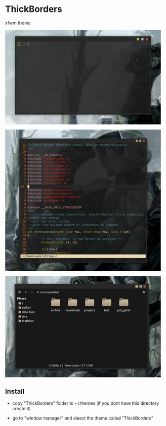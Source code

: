 # ThickBorders
xfwm theme 

![Image](demo2.jpg)

![Image](demo1.jpg)

![Image](demo3.jpg)



## Install

- copy "ThickBorders" folder to ~/.themes
(if you dont have this directory create it)

- go to "window manager" and sleect the theme called "ThickBorders"
